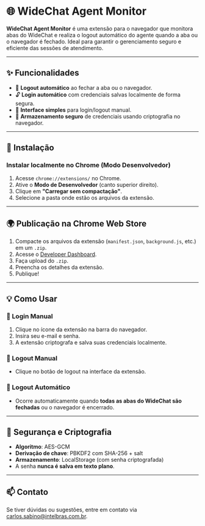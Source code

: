 # 🌐 WideChat Agent Monitor

**WideChat Agent Monitor** é uma extensão para o navegador que monitora abas do WideChat e realiza o logout automático do agente quando a aba ou o navegador é fechado. Ideal para garantir o gerenciamento seguro e eficiente das sessões de atendimento.

---

## ✨ Funcionalidades

- 🔐 **Logout automático** ao fechar a aba ou o navegador.
- 🔓 **Login automático** com credenciais salvas localmente de forma segura.
- 🔁 **Interface simples** para login/logout manual.
- 🧠 **Armazenamento seguro** de credenciais usando criptografia no navegador.

---

## 🚀 Instalação

### Instalar localmente no Chrome (Modo Desenvolvedor)

1. Acesse `chrome://extensions/` no Chrome.
2. Ative o **Modo de Desenvolvedor** (canto superior direito).
3. Clique em **"Carregar sem compactação"**.
4. Selecione a pasta onde estão os arquivos da extensão.

---

## 🌍 Publicação na Chrome Web Store

1. Compacte os arquivos da extensão (`manifest.json`, `background.js`, etc.) em um `.zip`.
2. Acesse o [Developer Dashboard](https://chrome.google.com/webstore/developer/dashboard).
3. Faça upload do `.zip`.
4. Preencha os detalhes da extensão.
5. Publique!

---

## 💡 Como Usar

### 🔐 Login Manual

1. Clique no ícone da extensão na barra do navegador.
2. Insira seu e-mail e senha.
3. A extensão criptografa e salva suas credenciais localmente.

### 🚪 Logout Manual

- Clique no botão de logout na interface da extensão.

### 🧠 Logout Automático

- Ocorre automaticamente quando **todas as abas do WideChat são fechadas** ou o navegador é encerrado.


---

## 🔐 Segurança e Criptografia

- **Algoritmo**: AES-GCM
- **Derivação de chave**: PBKDF2 com SHA-256 + salt
- **Armazenamento**: LocalStorage (com senha criptografada)
- A senha **nunca é salva em texto plano**.

---

## 📫 Contato

Se tiver dúvidas ou sugestões, entre em contato via carlos.sabino@intelbras.com.br.
